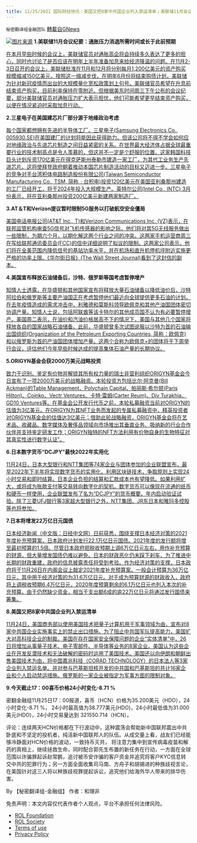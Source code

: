 ```yaml
---
title: 11/25/2021 国际财经快讯：美国又把8家中共国企业列入禁运清单；美联储11月会议纪要：通胀压力消退所需时间或长于此前预期
---
```

`秘密翻译组金融团队` [轉載自GNews](https://gnews.org/zh-hans/1694181/)

![](https://assets.gnews.org/wp-content/uploads/2021/11/20211125-1.jpg)[图片来源](https://cn.nikkei.com/industry/ienvironment/46799-2021-11-25-09-49-28.html)
**1.美联储11月会议纪要：通胀压力消退所需时间或长于此前预期**

[在本月早些时候的会议上，美联储官员对通胀高企将会持续多久表达了更多的担心，同时也讨论了是否应该在明年上半年准备加息来给经济降温的问题。在11月2-3日召开的会议上，美联储批准在11月和12月将分别每月1,200亿美元的资产购买规模缩减150亿美元，按照这一缩减步伐，在明年6月份将结束购债计划，美联储为针对新冠疫情而出台的大规模量化宽松政策划上句号。美联储官员希望在升息前结束资产购买，目前利率保持在零附近。但根据美东时间周三下午公布的会议纪要，部分美联储官员对通胀压力扩大表示担忧，他们可能希望更早结束资产购买，以便在情况紧迫时采取加息行动。](https://cn.wsj.com/articles/%E7%BE%8E%E8%81%94%E5%82%A811%E6%9C%88%E4%BC%9A%E8%AE%AE%E7%BA%AA%E8%A6%81-%E9%80%9A%E8%83%80%E5%8E%8B%E5%8A%9B%E6%B6%88%E9%80%80%E6%89%80%E9%9C%80%E6%97%B6%E9%97%B4%E6%88%96%E9%95%BF%E4%BA%8E%E6%AD%A4%E5%89%8D%E9%A2%84%E6%9C%9F-11637804413)

**2.三星电子在美国建芯片厂部分源于地缘政治考虑**

[每个国家都想拥有先进的半导体工厂。三星电子(Samsung Electronics Co., 005930.SE)在美国建厂的计划将能因此获得助力。但该公司将不得不学会如何应对地缘政治与先进芯片制造之间日益紧密的关系。在世界最大经济体占据全球最重要行业的技术制高点是令人羡慕的，但这并不一定是个舒服的位置。这家韩国科技巨头计划斥资170亿美元在得克萨斯州泰勒市建造一家工厂，为其代工业务生产先进芯片。这将使拜登政府朝着推动本国芯片制造活动的目标又迈进一步。三星电子的竞争对手台湾积体电路制造股份有限公司(Taiwan Semiconductor Manufacturing Co., TSM, 简称﹕台积电)投资120亿美元在美国亚利桑那州建造的工厂已经开工，将于2024年投入大规模生产。英特尔公司(Intel Co., INTC) 3月份表示，将在亚利桑那州投资200亿美元新建两家制造厂。](https://cn.wsj.com/articles/%E4%B8%89%E6%98%9F%E7%94%B5%E5%AD%90%E5%9C%A8%E7%BE%8E%E5%9B%BD%E5%BB%BA%E8%8A%AF%E7%89%87%E5%8E%82%E9%83%A8%E5%88%86%E6%BA%90%E4%BA%8E%E5%9C%B0%E7%BC%98%E6%94%BF%E6%B2%BB%E8%80%83%E8%99%91-11637734808)

**3.AT＆T和Verizon提议暂时限制5G服务以打破航空安全僵局**

[美国电话电报公司(AT&T Inc., T)和Verizon Communications Inc. (VZ)表示，在联邦监管机构审查5G信号对飞机传感器的影响之际，他们将对其5G无线服务做出一些限制，为期六个月，以期化解这两个行业之间的冲突。这两家手机运营商周三在写给联邦通讯委员会(FCC)的信中详细说明了拟议的限制。这两家公司表示，他们将在全美范围内降低信号的基站功率水平，并在机场和直升机停机坪附近实施更严格的功率上限。《华尔街日报》(The Wall Street Journal)看到了这封信的副本。](https://cn.wsj.com/articles/at-t%E5%92%8Cverizon%E6%8F%90%E8%AE%AE%E6%9A%82%E6%97%B6%E9%99%90%E5%88%B65g%E6%9C%8D%E5%8A%A1%E4%BB%A5%E6%89%93%E7%A0%B4%E8%88%AA%E7%A9%BA%E5%AE%89%E5%85%A8%E5%83%B5%E5%B1%80-11637796912)

**4.美国宣布释放石油储备后，沙特、俄罗斯等国考虑暂停增产**

[知情人士透露，在华盛顿和其他国家宣布将释放大量石油储备以降低油价后，沙特阿拉伯和俄罗斯等主要产油国正在考虑暂停他们最近向全球提供更多石油的计划。在去年疫情造成的需求冲击中，利雅德和莫斯科领导欧佩克和其他产油国团体密切协调产量。知情人士说，包括阿联酋等该卡特尔的其他成员国不认为有必要暂停增产。美国周二表示，在油价和汽油价格居高不下的情况下，美国与其他几个国家将释放各自的国家战略石油储备。此前，华盛顿曾多次试图说服以沙特为首的石油输出国组织(Organization of the Petroleum Exporting Countries, 简称：欧佩克)和以俄罗斯为首的产油国团体增加产量。这两个合称为欧佩克+的团体将于下周举行会议，评估他们今年早些时候达成的提高集体石油产量的长期协议。](https://cn.wsj.com/articles/%E7%BE%8E%E5%9B%BD%E5%AE%A3%E5%B8%83%E9%87%8A%E5%82%A8%E5%90%8E-%E6%B2%99%E7%89%B9-%E4%BF%84%E7%BD%97%E6%96%AF%E7%AD%89%E5%9B%BD%E8%80%83%E8%99%91%E6%9A%82%E5%81%9C%E5%A2%9E%E4%BA%A7-11637797214)

**5.ORIGYN基金会获2000万美元战略投资**

[致力于识别、鉴定有价物并解锁其所有权力量的瑞士非营利组织ORIGYN基金会今日宣布了一项2000万美元的战略融资。本轮投资方包括比尔·阿克曼(Bill Ackman)的Table Management、Polychain Capital、帕丽斯·希尔顿(Paris Hilton)、Coinko、Vectr Ventures、卡特·雷姆(Carter Reum)、Div Turakhia、GD10 Ventures等。在基金会公开发行代币之前，本轮私募融资当前对ORIGYN的估值为3亿美元。在ORIGYN为其NFT业务而发起的专属私募融资中，精英投资者对ORIGYN基金会的估值达3亿美元；借助此轮战略融资，ORIGYN基金会将在艺术品、收藏品、数字媒体及奢侈品领域向市场推出其垂直业务、吸纳新的行业合作伙伴并支持鉴定研发工作；ORIGYN独特的NFT方法利用有价物自身的生物特征对其真实性进行数字认证”。](http://www.businesswirechina.com/zh/news/48857.html)

**6.日本数字货币“DCJPY”最快2022年实用化**

[11月24日，日本大型银行和NTT集团等74家企业与团体参加的企业联盟宣布，最早2022年下半年将实现数字货币的实用化。利用区块链技术，争取原则上实现24小时交易和即时结算。日本企业负担的结算和汇款成本也有望降低。如果利用扩大，或将成为账款支付等交易转向数字化的契机。数字货币可以像现在流通的纸币和硬币一样使用，企业联盟发布了名为“DCJPY”的货币概要。年内启动验证试验。除了三菱UFJ银行等3家超大型银行之外，NTT集团、JR东日本和雅玛多控股等也将参加。](https://cn.nikkei.com/politicsaeconomy/efinance/46803-2021-11-25-11-28-24.html)

**7.日本将增发22万亿日元国债**

[日本经济新闻（中文版：日经中文网）日前获悉，围绕支撑日本经济对策的2021年度补充预算案，日本政府计划发行22.1万亿日元国债。2021年度的发行额将增至最初预算的1.5倍。尽管日本政府把税收预期上调6万亿日元左右，用作补充预算的财源，但大量增发国债仍难以避免。日本的财政恶化仍未踩下刹车，为了推进中长期的财政重建，政府的信息披露责任将受到考验。作为经济对策的支撑，日本政府将于11月26日在内阁会议上敲定2021年度补充预算案。一般会计预算为36万亿日元，其中用于经济对策的为31.6万亿日元。对于成为预算财源的财政收入，政府将上调税收预期6.4万亿日元，2020年度预算剩余的6.1万亿日元也列入本次的补充预算。由于仍然缺少资金，相当于支出额6成的逾22万亿日元将通过发行国债来筹集。](https://cn.nikkei.com/politicsaeconomy/economic-policy/46804-2021-11-25-13-47-52.html)

**8.美国又把8家中共国企业列入禁运清单**

[11月24日，美国商务部以使用美国技术把量子计算机用于军事领域为由，宣布对8家中共国企业实施事实上的禁止出口措施。为了阻止中共国军队提高能力，美国扩大对高科技企业的制裁。美国在存在国家安全保障问题的企业“实体清单”中，26日将增加从事量子技术、电子零部件、半导体等业务的8家企业。美国认为这些企业在开发反潜技术和无法破解的密码时运用了美国技术。美国还以向伊朗和朝鲜出售美国技术为由，将中国嘉兆科技（CORAD TECHNOLOGY）的日本法人等3家企业列入禁运名单。并对参与巴基斯坦核开发的中共国和巴基斯坦的共计16家企业和个人启动禁运措施。俄罗斯的一家企业被指定为军事方面的限制对象。](https://cn.nikkei.com/politicsaeconomy/politicsasociety/46807-2021-11-25-15-19-42.html)

**9.今天截止17：00喜币价格24小时变化-8.71 %**

密翻金融组11月25日17：00报道，喜币（HCN）价格为35.200美元（HDO），24小时变化-8.71 %， 24小时最高值为38.777美元(HDO)，24小时最低值为31.000美元(HDO)，24小时交易量达到 321550.714（HCN）。

评论：连续两天HCN价格都在下行波动中，这种震荡会帮助新中国联邦震出中共卧底和不坚定的投机者，纯洁新中国联邦人的队伍。从成交量上看，战友们已经能够冷静面对HCN价格的波动，一致持币灭共， 将注意力集中到宣传病毒疫苗和解药的真相上，继续拯救生命，同时配合郭先生布置的新任务在行动，一方面在全球范围以诈骗罪起诉赵常鹏，追讨被币安诈骗的客户资金并追究将客户KYC信息转交中共的犯罪行为；另一方面全面收集司马南、方舟子和胡锡进的种族歧视言论，在美国针对这三人将以种族歧视罪提起诉讼，追究他们给海外华人带来的排华伤害。

By 【秘密翻译组-金融组】
作者：和理非

 

免责声明：本文内容仅代表作者个人观点，平台不承担任何法律风险。

- [ROL Foundation](https://rolfoundation.org/)
- [ROL Society](https://rolsociety.org/)
- [Terms of use](https://gnews.org/terms-of-use-3/)
- [Privacy Policy](https://gnews.org/privacy-policy/)
